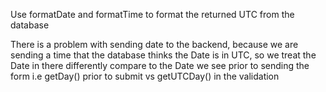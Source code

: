 Use formatDate and formatTime to format the returned UTC from the database

There is a problem with sending date to the backend, because we are sending a time that the database thinks the Date is in UTC, so we treat the Date in there differently compare to the Date we see prior to sending the form
i.e getDay() prior to submit vs getUTCDay() in the validation